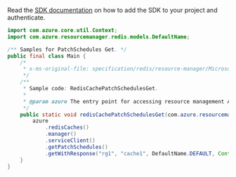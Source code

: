 Read the [SDK documentation](https://github.com/Azure/azure-sdk-for-java/blob/azure-resourcemanager_2.13.0/sdk/resourcemanager/azure-resourcemanager/README.md) on how to add the SDK to your project and authenticate.

```java
import com.azure.core.util.Context;
import com.azure.resourcemanager.redis.models.DefaultName;

/** Samples for PatchSchedules Get. */
public final class Main {
    /*
     * x-ms-original-file: specification/redis/resource-manager/Microsoft.Cache/stable/2021-06-01/examples/RedisCachePatchSchedulesGet.json
     */
    /**
     * Sample code: RedisCachePatchSchedulesGet.
     *
     * @param azure The entry point for accessing resource management APIs in Azure.
     */
    public static void redisCachePatchSchedulesGet(com.azure.resourcemanager.AzureResourceManager azure) {
        azure
            .redisCaches()
            .manager()
            .serviceClient()
            .getPatchSchedules()
            .getWithResponse("rg1", "cache1", DefaultName.DEFAULT, Context.NONE);
    }
}
```
